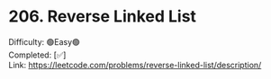 # 206. Reverse Linked List

Difficulty: 🟢Easy🟢 \
Completed: [✅] \
Link: https://leetcode.com/problems/reverse-linked-list/description/